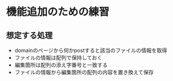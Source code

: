 # 機能追加のための練習

## 想定する処理

- domainのページから何かpostすると該当のファイルの情報を取得
- ファイルの情報は配列で保持しておく
- 編集箇所は配列の添え字番号と一致する
- ファイルの情報から編集箇所の配列の内容を置き換えて保存
